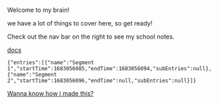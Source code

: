 Welcome to my brain!

we have a lot of things to cover here, so get ready!

Check out the nav bar on the right to see my school notes.

[docs](./docs)

```simple-time-tracker
{"entries":[{"name":"Segment 1","startTime":1683056085,"endTime":1683056094,"subEntries":null},{"name":"Segment 2","startTime":1683056096,"endTime":null,"subEntries":null}]}
```


[Wanna know how i made this?](https://github.com/Daroshi11260/School_Notes)